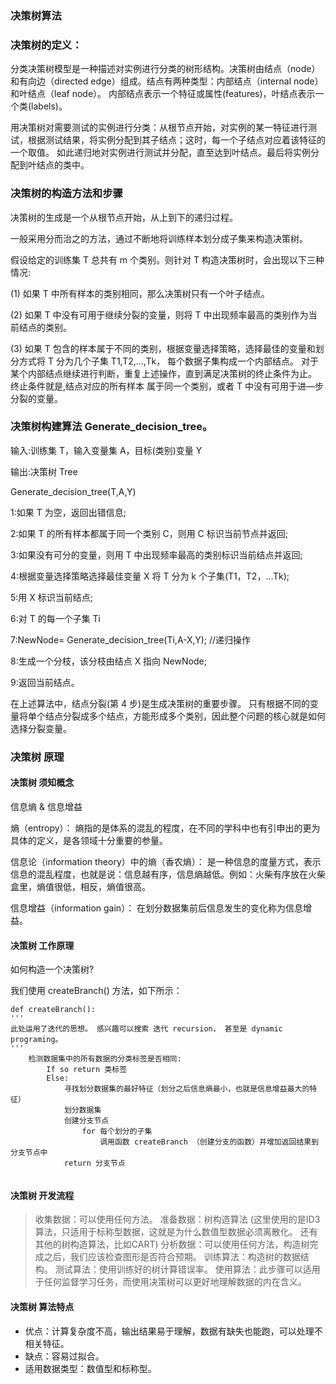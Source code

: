 ### 决策树算法


### 决策树的定义：

 分类决策树模型是一种描述对实例进行分类的树形结构。决策树由结点（node）和有向边（directed edge）组成。结点有两种类型：内部结点（internal node）和叶结点（leaf node）。
内部结点表示一个特征或属性(features)，叶结点表示一个类(labels)。

  用决策树对需要测试的实例进行分类：从根节点开始，对实例的某一特征进行测试，根据测试结果，将实例分配到其子结点；这时，每一个子结点对应着该特征的一个取值。
如此递归地对实例进行测试并分配，直至达到叶结点。最后将实例分配到叶结点的类中。


### 决策树的构造方法和步骤

决策树的生成是一个从根节点开始，从上到下的递归过程。

一般采用分而治之的方法，通过不断地将训练样本划分成子集来构造决策树。 

假设给定的训练集 T 总共有 m 个类别。则针对 T 构造决策树时，会出现以下三种情况:

(1) 如果 T 中所有样本的类别相同，那么决策树只有一个叶子结点。

(2) 如果 T 中没有可用于继续分裂的变量，则将 T 中出现频率最高的类别作为当前结点的类别。

(3) 如果 T 包含的样本属于不同的类别，根据变量选择策略，选择最佳的变量和划分方式将 T 分为几个子集 T1,T2,...,Tk， 每个数据子集构成一个内部结点。
 对于某个内部结点继续进行判断，重复上述操作，直到满足决策树的终止条件为止。
 终止条件就是,结点对应的所有样本 属于同一个类别，或者 T 中没有可用于进—步分裂的变量。
 
 
### 决策树构建算法 Generate_decision_tree。

输入:训练集 T，输入变量集 A，目标(类别)变量 Y

输出:决策树 Tree

Generate_decision_tree(T,A,Y)

1:如果 T 为空，返回出错信息;

2:如果 T 的所有样本都属于同一个类别 C，则用 C 标识当前节点并返回;

3:如果没有可分的变量，则用 T 中出现频率最高的类别标识当前结点并返回;

4:根据变量选择策略选择最佳变量 X 将 T 分为 k 个子集(T1，T2，...Tk);

5:用 X 标识当前结点;

6:对 T 的每一个子集 Ti

7:NewNode= Generate_decision_tree(Ti,A-X,Y); //递归操作

8:生成一个分枝，该分枝由结点 X 指向 NewNode;

9:返回当前结点。

在上述算法中，结点分裂(第 4 步)是生成决策树的重要步骤。
只有根据不同的变量将单个结点分裂成多个结点，方能形成多个类别，因此整个问题的核心就是如何选择分裂变量。


### 决策树 原理

#### 决策树 须知概念

信息熵 & 信息增益

熵（entropy）： 熵指的是体系的混乱的程度，在不同的学科中也有引申出的更为具体的定义，是各领域十分重要的参量。

信息论（information theory）中的熵（香农熵）： 是一种信息的度量方式，表示信息的混乱程度，也就是说：信息越有序，信息熵越低。例如：火柴有序放在火柴盒里，熵值很低，相反，熵值很高。

信息增益（information gain）： 在划分数据集前后信息发生的变化称为信息增益。


#### 决策树 工作原理

如何构造一个决策树?

我们使用 createBranch() 方法，如下所示：

```
def createBranch():
'''
此处运用了迭代的思想。 感兴趣可以搜索 迭代 recursion， 甚至是 dynamic programing。
'''
    检测数据集中的所有数据的分类标签是否相同:
        If so return 类标签
        Else:
            寻找划分数据集的最好特征（划分之后信息熵最小，也就是信息增益最大的特征）
            划分数据集
            创建分支节点
                for 每个划分的子集
                    调用函数 createBranch （创建分支的函数）并增加返回结果到分支节点中
            return 分支节点


```

#### 决策树 开发流程

> 收集数据：可以使用任何方法。
> 准备数据：树构造算法 (这里使用的是ID3算法，只适用于标称型数据，这就是为什么数值型数据必须离散化。 还有其他的树构造算法，比如CART)
>分析数据：可以使用任何方法，构造树完成之后，我们应该检查图形是否符合预期。
>训练算法：构造树的数据结构。
>测试算法：使用训练好的树计算错误率。
>使用算法：此步骤可以适用于任何监督学习任务，而使用决策树可以更好地理解数据的内在含义。

#### 决策树 算法特点

* 优点：计算复杂度不高，输出结果易于理解，数据有缺失也能跑，可以处理不相关特征。
* 缺点：容易过拟合。
* 适用数据类型：数值型和标称型。

